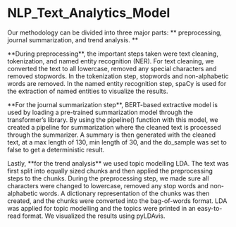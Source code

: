 # NLP_Text_Analytics_Model

<p> Our methodology can be divided into three major parts: ** preprocessing, journal summarization, and trend analysis. ** </p>
<p>**During preprocessing**, the important steps taken were text cleaning, tokenization, and named entity recognition (NER). For text cleaning, we converted the text to all lowercase, removed any special characters and removed stopwords. In the tokenization step, stopwords and non-alphabetic words are removed. In the named entity recognition step, spaCy is used for the extraction of named entities to visualize the results. </p>
<p>**For the journal summarization step**, BERT-based extractive model is used by loading a pre-trained summarization model through the transformer’s library. By using the pipeline() function with this model, we created a pipeline for summarization where the cleaned text is processed through the summarizer. A summary is then generated with the cleaned text, at a max length of 130, min length of 30, and the do_sample was set to false to get a deterministic result. </p>
<p>Lastly, **for the trend analysis** we used topic modelling LDA. The text was first split into equally sized chunks and then applied the preprocessing steps to the chunks. During the preprocessing step, we made sure all characters were changed to lowercase, removed any stop words and non-alphabetic words. A dictionary representation of the chunks was then created, and the chunks were converted into the bag-of-words format. LDA was applied for topic modelling and the topics were printed in an easy-to-read format. We visualized the results using pyLDAvis. </p>
